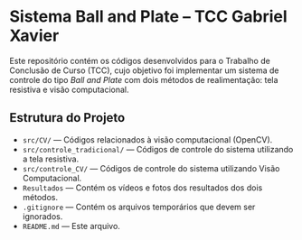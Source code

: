 # Sistema Ball and Plate – TCC Gabriel Xavier

Este repositório contém os códigos desenvolvidos para o Trabalho de Conclusão de Curso (TCC), cujo objetivo foi implementar um sistema de controle do tipo *Ball and Plate* com dois métodos de realimentação: tela resistiva e visão computacional.

## Estrutura do Projeto

- `src/CV/` — Códigos relacionados à visão computacional (OpenCV).
- `src/controle_tradicional/` — Códigos de controle do sistema utilizando a tela resistiva.
- `src/controle_CV/` — Códigos de controle do sistema utilizando Visão Computacional.
- `Resultados` — Contém os vídeos e fotos dos resultados dos dois métodos.
- `.gitignore` — Contém os arquivos temporários que devem ser ignorados.
- `README.md` — Este arquivo.


